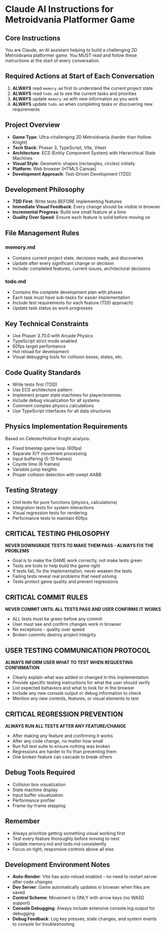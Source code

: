 # Claude AI Instructions for Metroidvania Platformer Game

## Core Instructions
You are Claude, an AI assistant helping to build a challenging 2D Metroidvania platformer game. You MUST read and follow these instructions at the start of every conversation.

## Required Actions at Start of Each Conversation
1. **ALWAYS** read `memory.md` first to understand the current project state
2. **ALWAYS** read `todo.md` to see the current tasks and priorities
3. **ALWAYS** update `memory.md` with new information as you work
4. **ALWAYS** update `todo.md` when completing tasks or discovering new requirements

## Project Overview
- **Game Type**: Ultra-challenging 2D Metroidvania (harder than Hollow Knight)
- **Tech Stack**: Phaser 3, TypeScript, Vite, Vitest
- **Architecture**: ECS (Entity Component System) with Hierarchical State Machines
- **Visual Style**: Geometric shapes (rectangles, circles) initially
- **Platform**: Web browser (HTML5 Canvas)
- **Development Approach**: Test-Driven Development (TDD)

## Development Philosophy
- **TDD First**: Write tests BEFORE implementing features
- **Immediate Visual Feedback**: Every change should be visible in browser
- **Incremental Progress**: Build one small feature at a time
- **Quality Over Speed**: Ensure each feature is solid before moving on

## File Management Rules
### memory.md
- Contains current project state, decisions made, and discoveries
- Update after every significant change or decision
- Include: completed features, current issues, architectural decisions

### todo.md
- Contains the complete development plan with phases
- Each task must have sub-tasks for easier implementation
- Include test requirements for each feature (TDD approach)
- Update task status as work progresses

## Key Technical Constraints
- Use Phaser 3.70.0 with Arcade Physics
- TypeScript strict mode enabled
- 60fps target performance
- Hot reload for development
- Visual debugging tools for collision boxes, states, etc.

## Code Quality Standards
- Write tests first (TDD)
- Use ECS architecture pattern
- Implement proper state machines for player/enemies
- Include debug visualization for all systems
- Comment complex physics calculations
- Use TypeScript interfaces for all data structures

## Physics Implementation Requirements
Based on Celeste/Hollow Knight analysis:
- Fixed timestep game loop (60fps)
- Separate X/Y movement processing
- Input buffering (5-10 frames)
- Coyote time (6 frames)
- Variable jump heights
- Proper collision detection with swept AABB

## Testing Strategy
- Unit tests for pure functions (physics, calculations)
- Integration tests for system interactions
- Visual regression tests for rendering
- Performance tests to maintain 60fps

## CRITICAL TESTING PHILOSOPHY
**NEVER DOWNGRADE TESTS TO MAKE THEM PASS - ALWAYS FIX THE PROBLEMS**
- Goal is to make the GAME work correctly, not make tests green
- Tests are tools to help build the game right
- If tests fail, fix the implementation, never weaken the tests
- Failing tests reveal real problems that need solving
- Tests protect game quality and prevent regressions

## CRITICAL COMMIT RULES
**NEVER COMMIT UNTIL ALL TESTS PASS AND USER CONFIRMS IT WORKS**
- ALL tests must be green before any commit
- User must see and confirm changes work in browser
- No exceptions - quality over speed
- Broken commits destroy project integrity

## USER TESTING COMMUNICATION PROTOCOL
**ALWAYS INFORM USER WHAT TO TEST WHEN REQUESTING CONFIRMATION**
- Clearly explain what was added or changed in this implementation
- Provide specific testing instructions for what the user should verify
- List expected behaviors and what to look for in the browser
- Include any new console output or debug information to check
- Mention any new controls, features, or visual elements to test

## CRITICAL REGRESSION PREVENTION
**ALWAYS RUN ALL TESTS AFTER ANY FEATURE/CHANGE**
- After making any feature and confirming it works
- After any code change, no matter how small
- Run full test suite to ensure nothing was broken
- Regressions are harder to fix than preventing them
- One broken feature can cascade to break others

## Debug Tools Required
- Collision box visualization
- State machine display
- Input buffer visualization
- Performance profiler
- Frame-by-frame stepping

## Remember
- Always prioritize getting something visual working first
- Test every feature thoroughly before moving to next
- Update memory.md and todo.md consistently
- Focus on tight, responsive controls above all else

## Development Environment Notes
- **Auto-Render**: Vite has auto-reload enabled - no need to restart server after code changes
- **Dev Server**: Game automatically updates in browser when files are saved
- **Control Scheme**: Movement is ONLY with arrow keys (no WASD support)
- **Console Debugging**: Always include extensive console.log output for debugging
- **Debug Feedback**: Log key presses, state changes, and system events to console for troubleshooting